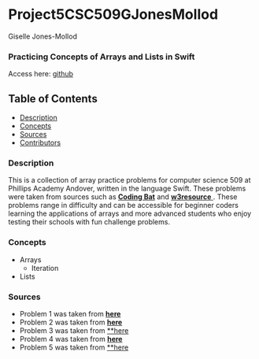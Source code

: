 # Project5CSC509GJonesMollod
Giselle Jones-Mollod

### Practicing Concepts of Arrays and Lists in Swift

Access here: [github](https://www.github.com)

## Table of Contents

* [Description](https://github.com/GiselleJM/Project5CSC509GJonesMollod/blob/master/README.md#description)
* [Concepts](https://github.com/GiselleJM/Project5CSC509GJonesMollod/blob/master/README.md#concepts)
* [Sources](https://github.com/GiselleJM/Project5CSC509GJonesMollod/blob/master/README.md#sources)
* [Contributors](https://github.com/GiselleJM/Project5CSC509GJonesMollod/blob/master/README.md#contributors)


### Description

This is a collection of array practice problems for computer science 509 at Phillips Academy Andover, written in the language Swift. These problems were taken from sources such as [**Coding Bat**](https://codingbat.com/java/Array-2) and [**w3resource** ](https://w3resource.com/swift-programming-exercises/array/index.php#editorr). These problems range in difficulty and can be accessible for beginner coders learning the applications of arrays and more advanced students who enjoy testing their schools with fun challenge problems.

### Concepts
 
* Arrays
  * Iteration
* Lists


### Sources
* Problem 1 was taken from [**here**](https://codingbat.com/prob/p185685)
* Problem 2 was taken from [**here**](https://codingbat.com/prob/p146256)
* Problem 3 was taken from [**here](https://codingbat.com/prob/p127384)
* Problem 4 was taken from [**here**](https://w3resource.com/swift-programming-exercises/array/index.php#editorr)
* Problem 5 was taken from [**here](https://w3resource.com/swift-programming-exercises/array/index.php#editorr)


